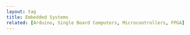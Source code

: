 ```yaml
---
layout: tag
title: Embedded Systems
related: [Arduino, Single Board Computers, Microcontrollers, FPGA]
---
```

